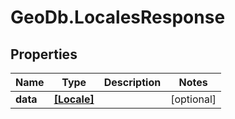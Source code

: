 # GeoDb.LocalesResponse

## Properties
Name | Type | Description | Notes
------------ | ------------- | ------------- | -------------
**data** | [**[Locale]**](Locale.md) |  | [optional] 


